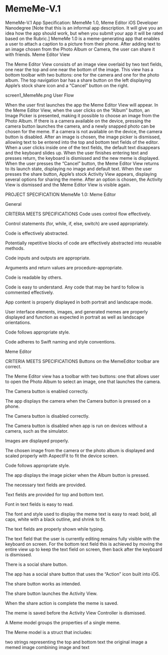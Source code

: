 # MemeMe-V.1

MemeMe-V.1
App Specification: MemeMe 1.0, Meme Editor iOS Developer Nanodegree [Note that this is an informal app description. It will give you an idea how the app should work, but when you submit your app it will be rated based on the Rubric.] MemeMe 1.0 is a meme-generating app that enables a user to attach a caption to a picture from their phone. After adding text to an image chosen from the Photo Album or Camera, the user can share it with friends. Meme Editor View

The Meme Editor View consists of an image view overlaid by two text fields, one near the top and one near the bottom of the image. This view has a bottom toolbar with two buttons: one for the camera and one for the photo album. The top navigation bar has a share button on the left displaying Apple’s stock share icon and a “Cancel” button on the right.

screen1_MemeMe.png User Flow

When the user first launches the app the Meme Editor View will appear. In the Meme Editor View, when the user clicks on the “Album” button, an Image Picker is presented, making it possible to choose an image from the Photo Album. If there is a camera available on the device, pressing the camera button launches the camera, and a newly snapped photo can be chosen for the meme. If a camera is not available on the device, the camera button is disabled. After an image is chosen, the image picker is dismissed, allowing text to be entered into the top and bottom text fields of the editor. When a user clicks inside one of the text fields, the default text disappears and the keyboard slides up. When the user finishes entering text and presses return, the keyboard is dismissed and the new meme is displayed. When the user presses the “Cancel” button, the Meme Editor View returns to its launch state, displaying no image and default text. When the user presses the share button, Apple’s stock Activity View appears, displaying several options for sharing the meme. After an option is chosen, the Activity View is dismissed and the Meme Editor View is visible again.

PROJECT SPECIFICATION MemeMe 1.0: Meme Editor

General

CRITERIA MEETS SPECIFICATIONS Code uses control flow effectively.

Control statements (for, while, if, else, switch) are used appropriately.

Code is effectively abstracted.

Potentially repetitive blocks of code are effectively abstracted into reusable methods.

Code inputs and outputs are appropriate.

Arguments and return values are procedure-appropriate.

Code is readable by others.

Code is easy to understand. Any code that may be hard to follow is commented effectively.

App content is properly displayed in both portrait and landscape mode.

User interface elements, images, and generated memes are properly displayed and function as expected in portrait as well as landscape orientations.

Code follows appropriate style.

Code adheres to Swift naming and style conventions.

Meme Editor

CRITERIA MEETS SPECIFICATIONS Buttons on the MemeEditor toolbar are correct.

The Meme Editor view has a toolbar with two buttons: one that allows user to open the Photo Album to select an image, one that launches the camera.

The Camera button is enabled correctly.

The app displays the camera when the Camera button is pressed on a phone.

The Camera button is disabled correctly.

The Camera button is disabled when app is run on devices without a camera, such as the simulator.

Images are displayed properly.

The chosen image from the camera or the photo album is displayed and scaled properly with AspectFit to fit the device screen.

Code follows appropriate style.

The app displays the image picker when the Album button is pressed.

The necessary text fields are provided.

Text fields are provided for top and bottom text.

Font in text fields is easy to read.

The font and style used to display the meme text is easy to read: bold, all caps, white with a black outline, and shrink to fit.

The text fields are properly shown while typing.

The text field that the user is currently editing remains fully visible with the keyboard on screen. For the bottom text field this is achieved by moving the entire view up to keep the text field on screen, then back after the keyboard is dismissed.

There is a social share button.

The app has a social share button that uses the “Action” icon built into iOS.

The share button works as intended.

The share button launches the Activity View.

When the share action is complete the meme is saved.

The meme is saved before the Activity View Controller is dismissed.

A Meme model groups the properties of a single meme.

The Meme model is a struct that includes:

two strings representing the top and bottom text the original image a memed image combining image and text
